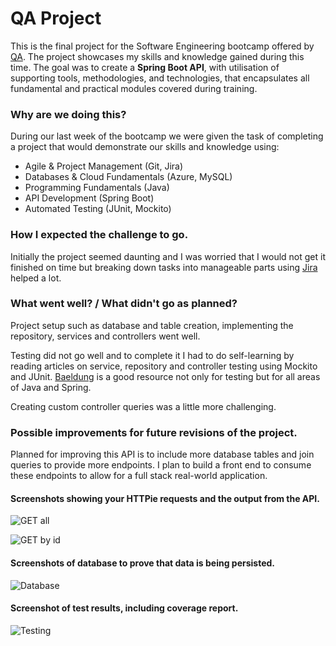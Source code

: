 

# QA Project

This is the final project for the Software Engineering bootcamp offered by [QA]. The project showcases my skills and knowledge gained during this time. The goal was to create a **Spring Boot API**, with utilisation of supporting tools, methodologies, and technologies, that encapsulates all fundamental and practical modules covered during training.

### Why are we doing this?

During our last week of the bootcamp we were given the task of completing a project that would demonstrate our skills and knowledge using:

  - Agile & Project Management (Git, Jira)
  - Databases & Cloud Fundamentals (Azure, MySQL)
  - Programming Fundamentals (Java)
  - API Development (Spring Boot)
  - Automated Testing (JUnit, Mockito)

### How I expected the challenge to go.

Initially the project seemed daunting and I was worried that I would not get it finished on time but breaking down tasks into manageable parts using [Jira] helped a lot.

### What went well? / What didn't go as planned?

Project setup such as database and table creation, implementing the repository, services and controllers went well.  

Testing did not go well and to complete it I had to do self-learning by reading articles on service, repository and controller testing using Mockito and JUnit. [Baeldung] is a good resource not only for testing but for all areas of Java and Spring. 

Creating custom controller queries was a little more challenging.


### Possible improvements for future revisions of the project.

Planned for improving this API is to include more database tables and join queries to provide more endpoints. I  plan to build a front end to consume these endpoints to allow for a full stack real-world application.


#### Screenshots showing your HTTPie requests and the output from the API.

![GET all](https://i.imgur.com/CgEXzHt.png)

![GET by id](https://i.imgur.com/heATWgT.png)


####  Screenshots of database to prove that data is being persisted.

![Database](https://i.imgur.com/CE5aMXf.png)

#### Screenshot of test results, including coverage report.

![Testing](https://i.imgur.com/PYoqQ1J.png)

<!--
####  API Endpoint Testing
The Spring Boot API is currently deployed to AWS Elastic Beanstalk and can be tested using a browser by going to the following links:

 - [GET all database table data] 
- [GET one database table entry by id]

More testing can be done using [Postman] or [HTTPie] to use other requests like post, put or delete using a JSON copy of a table entity in the body section and using **add**, **update** and **delete** as an endpoint and the respective HTTP method.
-->

[GET all database table data]:http://voltcarhire-env.eba-sxer3vyq.eu-west-2.elasticbeanstalk.com/customers/all
[GET one database table entry by id]:http://voltcarhire-env.eba-sxer3vyq.eu-west-2.elasticbeanstalk.com/customers/1
[Postman]:https://www.postman.com/
[HttPie]:https://httpie.io/app
[Baeldung]:https://www.baeldung.com/
[Jira]:https://chriscarrqaproject.atlassian.net/jira/software/projects/QP/boards/1/backlog?selectedIssue=QP-11
[QA]:https://www.qa.com/

